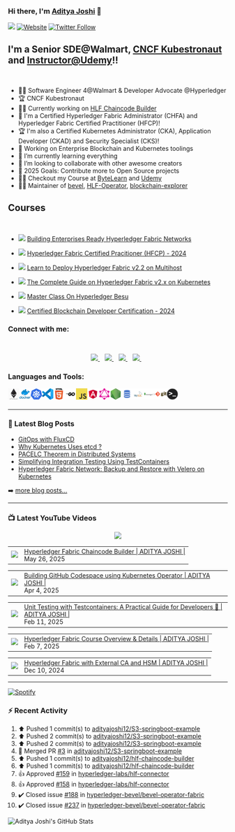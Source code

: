 ### Hi there, I'm [Aditya Joshi][website] 👋
![](https://komarev.com/ghpvc/?username=adityajoshi12&style=flat-square&label=PROFILE+VIEWS)
[![Website](https://img.shields.io/website?label=adityajoshi.online&style=for-the-badge&url=https%3A%2F%2Fadityajoshi.online)](https://adityajoshi.online)
[![Twitter Follow](https://img.shields.io/twitter/follow/adityaajoshi12?color=1DA1F2&logo=twitter&style=for-the-badge)](https://twitter.com/intent/follow?original_referer=https%3A%2F%2Fgithub.com%2Fadityajoshi12&screen_name=adityaajoshi12)

## I'm a Senior SDE@Walmart, [CNCF Kubestronaut](https://www.cncf.io/training/kubestronaut/?_sft_lf-country=in&p=aditya-joshi) and [Instructor@Udemy](https://www.udemy.com/user/aditya-joshi-9)!!
<br>

- 👨‍💻 Software Engineer 4@Walmart & Developer Advocate @Hyperledger
- 🏆 CNCF Kubestronaut
- 👨‍💻 Currently working on [HLF Chaincode Builder](https://hlf-chaincode-builder.bytelearn.in)
- 🔭 I'm a Certified Hyperledger Fabric Administrator (CHFA) and Hyperledger Fabric Certified Practitioner (HFCP)!
- 🏆 I'm also a Certified Kubernetes Administrator (CKA), Application Developer (CKAD) and Security Specialist (CKS)!
- 🥅 Working on Enterprise Blockchain and Kubernetes toolings
- 🌱 I’m currently learning everything
- 👯 I’m looking to collaborate with other awesome creators
- 🥅 2025 Goals: Contribute more to Open Source projects
- 👨‍💻 Checkout my Course at [ByteLearn](https://courses.bytelearn.in/s/store) and [Udemy](https://www.udemy.com/user/aditya-joshi-9/)
- 🦸‍♂️ Maintainer of [bevel](https://github.com/hyperledger/bevel), [HLF-Operator](https://github.com/hyperledger/bevel-operator-fabric), [blockchain-explorer](https://github.com/hyperledger-labs/blockchain-explorer)

## Courses
<br>

- <img src="https://d502jbuhuh9wk.cloudfront.net/courses/651a3f0ce4b05be61a8c93b5/651a3f0ce4b05be61a8c93b5_scaled_cover.jpg" width="100px"/> [Building Enterprises Ready Hyperledger Fabric Networks](https://courses.bytelearn.in/courses/Building-Enterprises-Ready-Hyperledger-Fabric-Networks-651a3f0ce4b05be61a8c93b5-651a3f0ce4b05be61a8c93b5)
- <img src="https://d502jbuhuh9wk.cloudfront.net/courses/6582a990e4b0f762acd78a07/6582a990e4b0f762acd78a07_scaled_cover.jpg" width="100px"/> [Hyperledger Fabric Certified Pracitioner (HFCP) - 2024](https://courses.bytelearn.in/courses/Hyperledger-Fabric-Certified-Practitioner-HFCP-6582a990e4b0f762acd78a07)
- <img src="https://img-c.udemycdn.com/course/240x135/3741540_d31f_4.jpg" width="100px"/> [Learn to Deploy Hyperledger Fabric v2.2 on Multihost](https://udemy.com/course/learn-to-deploy-hyperledger-fabric-v22-on-multihost/)

- <img src="https://img-c.udemycdn.com/course/240x135/3970920_6f16_4.jpg" width="100px"/> [The Complete Guide on Hyperledger Fabric v2.x on Kubernetes](https://www.udemy.com/course/hyperledger-fabric-on-kubernetes-complete-guide)

- <img src="https://img-c.udemycdn.com/course/240x135/3815532_1edc_2.jpg" width="100px"/> [Master Class On Hyperledger Besu](https://udemy.com/course/hyperledger-besu-master-class)

- <img src="https://img-c.udemycdn.com/course/240x135/3814476_e3c7.jpg" width="100px"/> [Certified Blockchain Developer Certification - 2024](https://www.udemy.com/course/certified-blockchain-developer-certification)



### Connect with me:
<br>
<p align='center'>

  <a target="_blank" rel="noopener noreferrer" href="https://twitter.com/adityaajoshi12">
    <img src="https://img.shields.io/badge/Twitter-1DA1F2?style=for-the-badge&logo=twitter&logoColor=white" />        
  </a>&nbsp;&nbsp;
  
  <a target="_blank" rel="noopener noreferrer" href="https://www.linkedin.com/in/adityajoshi12/">
    <img src="https://img.shields.io/badge/linkedin-%230077B5.svg?&style=for-the-badge&logo=linkedin&logoColor=white" />
  </a>&nbsp;&nbsp;
  
  <a target="_blank" rel="noopener noreferrer" href="https://www.instagram.com/joshiaditya12/">
    <img src="https://img.shields.io/badge/Instagram-E4405F?style=for-the-badge&logo=stack-overflow&logoColor=white" />
  </a>&nbsp;&nbsp;
  
  <a target="_blank" rel="noopener noreferrer" href="https://t.me/adityajoshi12">
    <img src="https://img.shields.io/badge/Telegram-2CA5E0?style=for-the-badge&logo=telegram&logoColor=white" />        
  </a>&nbsp;&nbsp;
</p>



### Languages and Tools:

[<img align="left" alt="Visual Studio Code" width="26px" src="https://raw.githubusercontent.com/github/explore/80688e429a7d4ef2fca1e82350fe8e3517d3494d/topics/ethereum/ethereum.png" />](https://www.ethereum.org/)

[<img align="left" alt="Visual Studio Code" width="26px" src="https://raw.githubusercontent.com/github/explore/80688e429a7d4ef2fca1e82350fe8e3517d3494d/topics/docker/docker.png" />](https://www.docker.com/)

[<img align="left" alt="Visual Studio Code" width="26px" src="https://raw.githubusercontent.com/github/explore/80688e429a7d4ef2fca1e82350fe8e3517d3494d/topics/kubernetes/kubernetes.png" />](https://kubernetes.io/)

[<img align="left" alt="Visual Studio Code" width="26px" src="https://raw.githubusercontent.com/github/explore/80688e429a7d4ef2fca1e82350fe8e3517d3494d/topics/visual-studio-code/visual-studio-code.png" />](https://code.visualstudio.com/)
[<img align="left" alt="HTML5" width="26px" src="https://raw.githubusercontent.com/github/explore/80688e429a7d4ef2fca1e82350fe8e3517d3494d/topics/html/html.png" />](https://en.wikipedia.org/wiki/html)

[<img align="left" alt="golang" width="26px" src="https://raw.githubusercontent.com/github/explore/80688e429a7d4ef2fca1e82350fe8e3517d3494d/topics/go/go.png" />](https://go.dev)
[<img align="left" alt="JavaScript" width="26px" src="https://raw.githubusercontent.com/github/explore/80688e429a7d4ef2fca1e82350fe8e3517d3494d/topics/javascript/javascript.png" />](https://www.javascript.com/)
[<img align="left" alt="Angular" width="26px" src="https://raw.githubusercontent.com/github/explore/80688e429a7d4ef2fca1e82350fe8e3517d3494d/topics/angular/angular.png" />](https://angular.io)

[<img align="left" alt="GraphQL" width="26px" src="https://raw.githubusercontent.com/github/explore/80688e429a7d4ef2fca1e82350fe8e3517d3494d/topics/graphql/graphql.png" />](https://graphql.org)
[<img align="left" alt="Node.js" width="26px" src="https://raw.githubusercontent.com/github/explore/80688e429a7d4ef2fca1e82350fe8e3517d3494d/topics/nodejs/nodejs.png" />](https://nodejs.org)
[<img align="left" alt="SQL" width="26px" src="https://raw.githubusercontent.com/github/explore/80688e429a7d4ef2fca1e82350fe8e3517d3494d/topics/sql/sql.png" />](https://en.wikipedia.org/wiki/sql)
[<img align="left" alt="MySQL" width="26px" src="https://raw.githubusercontent.com/github/explore/80688e429a7d4ef2fca1e82350fe8e3517d3494d/topics/mysql/mysql.png" />](https://mysql.com)
[<img align="left" alt="MongoDB" width="26px" src="https://raw.githubusercontent.com/github/explore/80688e429a7d4ef2fca1e82350fe8e3517d3494d/topics/mongodb/mongodb.png" />](https://mongodb.com)
[<img align="left" alt="Git" width="26px" src="https://raw.githubusercontent.com/github/explore/80688e429a7d4ef2fca1e82350fe8e3517d3494d/topics/git/git.png" />](https://git-scm.com)

[<img align="left" alt="Terminal" width="26px" src="https://raw.githubusercontent.com/github/explore/80688e429a7d4ef2fca1e82350fe8e3517d3494d/topics/terminal/terminal.png" />](https://en.wikipedia.org/wiki/computer_terminal)

<br />
<br />

---

### 📕 Latest Blog Posts

<!-- BLOG-POST-LIST:START -->
- [GitOps with FluxCD](https://levelup.gitconnected.com/gitops-with-fluxcd-3a3cfb72e817?source=rss-63332736e4ac------2)
- [Why Kubernetes Uses etcd ?](https://levelup.gitconnected.com/why-kubernetes-uses-etcd-6e99f1b49155?source=rss-63332736e4ac------2)
- [PACELC Theorem in Distributed Systems](https://levelup.gitconnected.com/pacelc-theorem-in-distributed-systems-7fecd401bb02?source=rss-63332736e4ac------2)
- [Simplifying Integration Testing Using TestContainers](https://levelup.gitconnected.com/simplifying-integration-testing-using-testcontainers-97b5fe03c101?source=rss-63332736e4ac------2)
- [Hyperledger Fabric Network: Backup and Restore with Velero on Kubernetes](https://levelup.gitconnected.com/hyperledger-fabric-network-backup-and-restore-with-velero-on-kubernetes-b14429b4bdd9?source=rss-63332736e4ac------2)
<!-- BLOG-POST-LIST:END -->

➡️ [more blog posts...](https://medium.com/@adityaprakashjoshi1)

---

### 📺 Latest YouTube Videos

<div align="center">

[<img src="https://img.shields.io/badge/-Subscribe-red?style=for-the-badge&logo=youtube&logoColor=white"/>](https://www.youtube.com/channel/UCL0SMt31uGzKqbKCQ7Zprxg?sub_confirmation=1)

</div>

<!-- YOUTUBE:START --><table><tr><td><a href="https://www.youtube.com/watch?v=-L4uK-0I22c"><img width="140px" src="https://i.ytimg.com/vi/-L4uK-0I22c/mqdefault.jpg"></a></td>
<td><a href="https://www.youtube.com/watch?v=-L4uK-0I22c">Hyperledger Fabric Chaincode Builder | ADITYA JOSHI |</a><br/>May 26, 2025</td></tr></table>
<table><tr><td><a href="https://www.youtube.com/watch?v=R-uTKyPsCCw"><img width="140px" src="https://i.ytimg.com/vi/R-uTKyPsCCw/mqdefault.jpg"></a></td>
<td><a href="https://www.youtube.com/watch?v=R-uTKyPsCCw">Building GitHub Codespace using Kubernetes Operator | ADITYA JOSHI |</a><br/>Apr 4, 2025</td></tr></table>
<table><tr><td><a href="https://www.youtube.com/watch?v=qvAlVY59Oxo"><img width="140px" src="https://i.ytimg.com/vi/qvAlVY59Oxo/mqdefault.jpg"></a></td>
<td><a href="https://www.youtube.com/watch?v=qvAlVY59Oxo">Unit Testing with Testcontainers: A Practical Guide for Developers 🚀 | ADITYA JOSHI |</a><br/>Feb 11, 2025</td></tr></table>
<table><tr><td><a href="https://www.youtube.com/watch?v=zk9c-0ZOnIM"><img width="140px" src="https://i.ytimg.com/vi/zk9c-0ZOnIM/mqdefault.jpg"></a></td>
<td><a href="https://www.youtube.com/watch?v=zk9c-0ZOnIM">Hyperledger Fabric Course Overview &amp; Details | ADITYA JOSHI |</a><br/>Feb 7, 2025</td></tr></table>
<table><tr><td><a href="https://www.youtube.com/watch?v=ebl4mSnKazY"><img width="140px" src="https://i.ytimg.com/vi/ebl4mSnKazY/mqdefault.jpg"></a></td>
<td><a href="https://www.youtube.com/watch?v=ebl4mSnKazY">Hyperledger Fabric with External CA and HSM | ADITYA JOSHI |</a><br/>Dec 10, 2024</td></tr></table>
<!-- YOUTUBE:END -->


---

[![Spotify](https://spotify-adityajoshi12.vercel.app/api/spotify)](https://open.spotify.com/user/skoldlhi3ffyvmx2ev5b8furk)


### :zap: Recent Activity

<!--RECENT_ACTIVITY:start-->
1. ⬆️ Pushed 1 commit(s) to [adityajoshi12/S3-springboot-example](https://github.com/adityajoshi12/S3-springboot-example)
2. ⬆️ Pushed 2 commit(s) to [adityajoshi12/S3-springboot-example](https://github.com/adityajoshi12/S3-springboot-example)
3. ⬆️ Pushed 2 commit(s) to [adityajoshi12/S3-springboot-example](https://github.com/adityajoshi12/S3-springboot-example)
4. 🎉 Merged PR [#3](https://github.com/adityajoshi12/S3-springboot-example/pull/3) in [adityajoshi12/S3-springboot-example](https://github.com/adityajoshi12/S3-springboot-example)
5. ⬆️ Pushed 1 commit(s) to [adityajoshi12/hlf-chaincode-builder](https://github.com/adityajoshi12/hlf-chaincode-builder)
6. ⬆️ Pushed 1 commit(s) to [adityajoshi12/hlf-chaincode-builder](https://github.com/adityajoshi12/hlf-chaincode-builder)
7. 👍 Approved [#159](https://github.com/hyperledger-labs/hlf-connector/pull/159#pullrequestreview-2890568269) in [hyperledger-labs/hlf-connector](https://github.com/hyperledger-labs/hlf-connector)
8. 👍 Approved [#158](https://github.com/hyperledger-labs/hlf-connector/pull/158#pullrequestreview-2889256324) in [hyperledger-labs/hlf-connector](https://github.com/hyperledger-labs/hlf-connector)
9. ✔️ Closed issue [#188](https://github.com/hyperledger-bevel/bevel-operator-fabric/issues/188) in [hyperledger-bevel/bevel-operator-fabric](https://github.com/hyperledger-bevel/bevel-operator-fabric)
10. ✔️ Closed issue [#237](https://github.com/hyperledger-bevel/bevel-operator-fabric/issues/237) in [hyperledger-bevel/bevel-operator-fabric](https://github.com/hyperledger-bevel/bevel-operator-fabric)
<!--RECENT_ACTIVITY:end-->


<p align='center'>
<a href="https://github-readme-stats-cqs1s6mnh-adityajoshi12.vercel.app/api?username=adityajoshi12&show_icons=true&hide_border=true&count_private=true" target="_blank" rel="noopener noreferrer">
  <img align="left" alt="Aditya Joshi's GitHub Stats" src="https://github-readme-stats-cqs1s6mnh-adityajoshi12.vercel.app/api?username=adityajoshi12&show_icons=true&hide_border=true&count_private=true" />
</a>
</p>



[website]: https://adityajoshi.online
[course]: https://courses.bytelearn.in/s/store
[twitter]: https://twitter.com/adityaajoshi12
[instagram]: https://instagram.com/aditya_joshi_official
[linkedin]: https://linkedin.com/in/adityajoshi12

